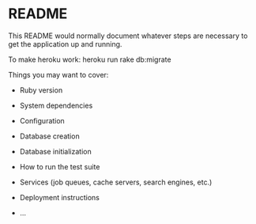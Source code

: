 # README

This README would normally document whatever steps are necessary to get the
application up and running.

To make heroku work: heroku run rake db:migrate


Things you may want to cover:

* Ruby version

* System dependencies

* Configuration

* Database creation

* Database initialization

* How to run the test suite

* Services (job queues, cache servers, search engines, etc.)

* Deployment instructions

* ...
